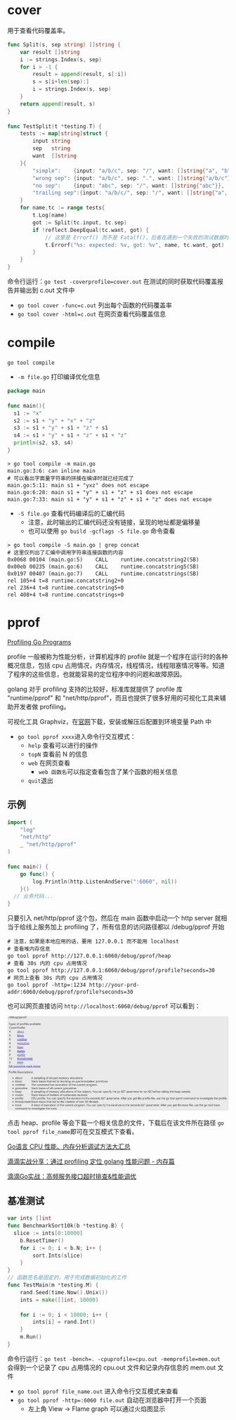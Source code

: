 # cover

用于查看代码覆盖率。

```go
func Split(s, sep string) []string {
	var result []string
	i := strings.Index(s, sep)
	for i > -1 {
		result = append(result, s[:i])
		s = s[i+len(sep):]
		i = strings.Index(s, sep)
	}
	return append(result, s)
}

func TestSplit(t *testing.T) {
	tests := map[string]struct {
		input string
		sep   string
		want  []string
	}{
		"simple":    {input: "a/b/c", sep: "/", want: []string{"a", "b", "c"}},
		"wrong sep": {input: "a/b/c", sep: ".", want: []string{"a/b/c"}},
		"no sep":    {input: "abc", sep: "/", want: []string{"abc"}},
		"trailing sep":{input: "a/b/c/", sep: "/", want: []string{"a", "b", "c"}},
	}
	for name,tc := range tests{
		t.Log(name)
		got := Split(tc.input, tc.sep)
		if !reflect.DeepEqual(tc.want, got) {
			// 这里是 Errorf() 而不是 Fatalf()，后者在遇到一个失败的测试数据时，就会终止测试，之后的数据就无法测试了
			t.Errorf("%s: expected: %v, got: %v", name, tc.want, got)
		}
	}
}
```

命令行运行：`go test -coverprofile=cover.out` 在测试的同时获取代码覆盖报告并输出到 c.out 文件中

- `go tool cover -func=c.out` 列出每个函数的代码覆盖率
- `go tool cover -html=c.out` 在网页查看代码覆盖信息

# compile

`go tool compile`

- `-m file.go` 打印编译优化信息

```go
package main

func main(){
  s1 := "x"
  s2 := s1 + "y" + "x" + "z"
  s3 := s1 + "y" + s1 + "z" + s1
  s4 := s1 + "y" + s1 + "z" + s1 + "z"
  println(s2, s3, s4)
}
```

```shell
> go tool compile -m main.go
main.go:3:6: can inline main
# 可以看出字面量字符串的拼接在编译时就已经完成了
main.go:5:11: main s1 + "yxz" does not escape
main.go:6:28: main s1 + "y" + s1 + "z" + s1 does not escape
main.go:7:33: main s1 + "y" + s1 + "z" + s1 + "z" does not escape
```

- `-S file.go` 查看代码编译后的汇编代码
  - 注意，此时输出的汇编代码还没有链接，呈现的地址都是偏移量
  - 也可以使用 `go build -gcflags -S file.go` 命令查看

```shell
> go tool compile -S main.go | grep concat
# 这里仅列出了汇编中调用字符串连接函数的内容
0x0068 00104 (main.go:5)	CALL	runtime.concatstring2(SB)
0x00eb 00235 (main.go:6)	CALL	runtime.concatstring5(SB)
0x0197 00407 (main.go:7)	CALL	runtime.concatstrings(SB)
rel 105+4 t=8 runtime.concatstring2+0
rel 236+4 t=8 runtime.concatstring5+0
rel 408+4 t=8 runtime.concatstrings+0
```



# pprof

[Profiling Go Programs](https://blog.golang.org/pprof)

profile 一般被称为性能分析，计算机程序的 profile 就是一个程序在运行时的各种概况信息，包括 cpu 占用情况，内存情况，线程情况，线程阻塞情况等等。知道了程序的这些信息，也就能容易的定位程序中的问题和故障原因。

golang 对于 profiling 支持的比较好，标准库就提供了 profile 库 "runtime/pprof" 和 "net/http/pprof"，而且也提供了很多好用的可视化工具来辅助开发者做 profiling。 

可视化工具 Graphviz，在[官网](https://graphviz.gitlab.io/_pages/Download/Download_windows.html)下载，安装或解压后配置到环境变量 Path 中

- `go tool pprof xxxx`进入命令行交互模式：
  - `help` 查看可以进行的操作
  - `topN` 查看前 N 的信息
  - `web` 在网页查看
    - `web 函数名`可以指定查看包含了某个函数的相关信息
  - `quit`退出

## 示例

```go
import (
	"log"
	"net/http"
	_ "net/http/pprof"
)

func main() {
	go func() {
		log.Println(http.ListenAndServe(":6060", nil))
	}()
  // 业务代码...
}
```

只要引入 net/http/pprof 这个包，然后在 main 函数中启动一个 http server 就相当于给线上服务加上 profiling 了，所有信息的访问路径都以 /debug/pprof 开始

```shell
# 注意，如果是本地应用的话，要用 127.0.0.1 而不能用 localhost
# 查看堆内存信息
go tool pprof http://127.0.0.1:6060/debug/pprof/heap
# 查看 30s 内的 cpu 占用情况
go tool pprof http://127.0.0.1:6060/debug/pprof/profile?seconds=30
# 网页上查看 30s 内的 cpu 占用情况
go tool pprof -http=:1234 http://your-prd-addr:6060/debug/pprof/profile?seconds=30
```

也可以网页直接访问 `http://localhost:6060/debug/pprof` 可以看到：

![](../images/pprof-index.png)

点击 heap、profile 等会下载一个相关信息的文件，下载后在该文件所在路径 `go tool pprof file_name`即可在交互模式下查看。

[Go语言 CPU 性能、内存分析调试方法大汇总](<https://mp.weixin.qq.com/s?__biz=MzAxMTA4Njc0OQ==&mid=2651439006&idx=1&sn=0db8849336cc4172c663a574212ea8db&chksm=80bb616cb7cce87a1dc529e6c8bdcf770e293fc4ce67ede8e1908199480534c39f79803038e3&scene=21#wechat_redirect>)

[滴滴实战分享：通过 profiling 定位 golang 性能问题 - 内存篇](<https://mp.weixin.qq.com/s?__biz=MzAxMTA4Njc0OQ==&mid=2651439020&idx=1&sn=c2094f4dccb53385dc207958e7f42f9e&chksm=80bb615eb7cce8481eb7a8f09d4a13e2974b3785c241dd31245647cd7540dde414d64f2b3719&mpshare=1&scene=1&srcid=&sharer_sharetime=1588220488644&sharer_shareid=30b1625d468faac049cea9da9114245b&key=1cbf4f3ad1e1f448f93393b821ef9f1d62ff18d83f804cc5acacae2aef169871a7a4e0e4445e65e13458c8c252679347817919c9ba6bc3729e993c59a5245285b3919dbd07b322b629947857e5d41716&ascene=1&uin=MjcyNTczMDYwNw%3D%3D&devicetype=Windows+10&version=62080079&lang=zh_CN&exportkey=A2nZAFhDNmAf%2FrZhF9e4vss%3D&pass_ticket=VI6mkgjQFIqHIqFT0WEUxYSwo06lRYkWk%2BhmScfX7Xw8P7%2BI%2BB8HY7O77u%2BJWEdS>)

[滴滴Go实战：高频服务接口超时排查&性能调优](<https://mp.weixin.qq.com/s?__biz=MzAxMTA4Njc0OQ==&mid=2651438884&idx=1&sn=809c8d3041bf6913fa8bc1e57e6cb5c6&chksm=80bb61d6b7cce8c04ed610fe2fd333ff02afe24baeadf3d98ae84f7a8cef247687518239bc5f&scene=21#wechat_redirect>)

## 基准测试

```go
var ints []int
func BenchmarkSort10k(b *testing.B) {
  slice := ints[0:10000]
	b.ResetTimer()
	for i := 0; i < b.N; i++ {
		sort.Ints(slice)
	}
}
// 函数签名是固定的，用于完成数据初始化的工作
func TestMain(m *testing.M) {
	rand.Seed(time.Now().Unix())
	ints = make([]int, 10000)

	for i := 0; i < 10000; i++ {
		ints[i] = rand.Int()
	}
	m.Run()
}
```

命令行运行：`go test -bench=. -cpuprofile=cpu.out -memprofile=mem.out ` 会得到一个记录了 cpu 占用情况的 cpu.out 文件和记录内存信息的 mem.out 文件

- `go tool pprof file_name.out` 进入命令行交互模式来查看
- `go tool pprof -http=:6060 file.out` 自动在浏览器中打开一个页面
  - 左上角 View -> Flame graph 可以通过火焰图显示











